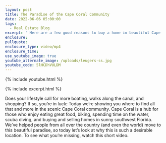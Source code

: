 ```yaml
---
layout: post
title: The Paradise of the Cape Coral Community
date: 2022-06-06 05:00:00
tags:
  - Real Estate Blog
excerpt: ' Here are a few good reasons to buy a home in beautiful Cape Coral.'
enclosure:
pullquote:
enclosure_type: video/mp4
enclosure_time:
use_youtube_image: true
youtube_alternate_image: /uploads/leugers-ss.jpg
youtube_code: 5lHCDhVULDM
---
```

{% include youtube.html %}

{% include excerpt.html %}

Does your lifestyle call for more boating, walks along the canal, and shopping? If so, you’re in luck: Today we’re showing you where to find all that and more in the scenic Cape Coral community. Cape Coral is a hub for those who enjoy eating great food, biking, spending time on the water, scuba diving, and buying and selling homes in sunny southwest Florida. We’ve helped people from all over the country (and even the world) move to this beautiful paradise, so today let’s look at why this is such a desirable location. To see what you’re missing, watch this short video.
